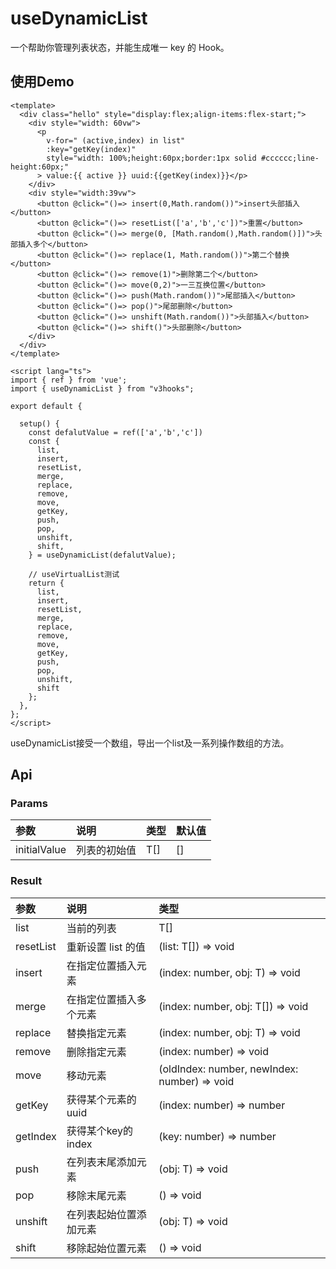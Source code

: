 # useDynamicList

一个帮助你管理列表状态，并能生成唯一 key 的 Hook。


## 使用Demo

```vue
<template>
  <div class="hello" style="display:flex;align-items:flex-start;">
    <div style="width: 60vw">
      <p 
        v-for=" (active,index) in list" 
        :key="getKey(index)"
        style="width: 100%;height:60px;border:1px solid #cccccc;line-height:60px;"
      > value:{{ active }} uuid:{{getKey(index)}}</p>
    </div>
    <div style="width:39vw">
      <button @click="()=> insert(0,Math.random())">insert头部插入</button>
      <button @click="()=> resetList(['a','b','c'])">重置</button>
      <button @click="()=> merge(0, [Math.random(),Math.random()])">头部插入多个</button>
      <button @click="()=> replace(1, Math.random())">第二个替换</button>
      <button @click="()=> remove(1)">删除第二个</button>
      <button @click="()=> move(0,2)">一三互换位置</button>
      <button @click="()=> push(Math.random())">尾部插入</button>
      <button @click="()=> pop()">尾部删除</button>
      <button @click="()=> unshift(Math.random())">头部插入</button>
      <button @click="()=> shift()">头部删除</button>
    </div>
  </div>
</template>

<script lang="ts">
import { ref } from 'vue';
import { useDynamicList } from "v3hooks";

export default {
  
  setup() {
    const defalutValue = ref(['a','b','c'])
    const { 
      list,
      insert,
      resetList,
      merge,
      replace,
      remove,
      move,
      getKey,
      push,
      pop,
      unshift,
      shift,
    } = useDynamicList(defalutValue);

    // useVirtualList测试
    return {
      list,
      insert,
      resetList,
      merge,
      replace,
      remove,
      move,
      getKey,
      push,
      pop,
      unshift,
      shift
    };
  },
};
</script>
```

useDynamicList接受一个数组，导出一个list及一系列操作数组的方法。


## Api

### Params

| 参数 | 说明 | 类型 | 默认值 |
| :----| :---- | :---- | :---- |
| initialValue | 列表的初始值		 | T[]	 | [] |

### Result

| 参数 | 说明 | 类型 |
| :----| :---- | :---- |
| list | 当前的列表	 | T[] |
| resetList | 重新设置 list 的值		 | (list: T[]) => void |
| insert | 在指定位置插入元素	 | (index: number, obj: T) => void	 |
| merge | 在指定位置插入多个元素 | (index: number, obj: T[]) => void	 |
| replace | 替换指定元素 | (index: number, obj: T) => void	 |
| remove | 删除指定元素	 | (index: number) => void	 |
| move | 移动元素	 | (oldIndex: number, newIndex: number) => void		 |
| getKey | 获得某个元素的 uuid | (index: number) => number |
| getIndex | 获得某个key的 index	 | (key: number) => number	 |
| push | 在列表末尾添加元素 | (obj: T) => void	|
| pop | 移除末尾元素 | () => void	 |
| unshift | 在列表起始位置添加元素 | (obj: T) => void	 |
| shift | 移除起始位置元素 | () => void	 |

